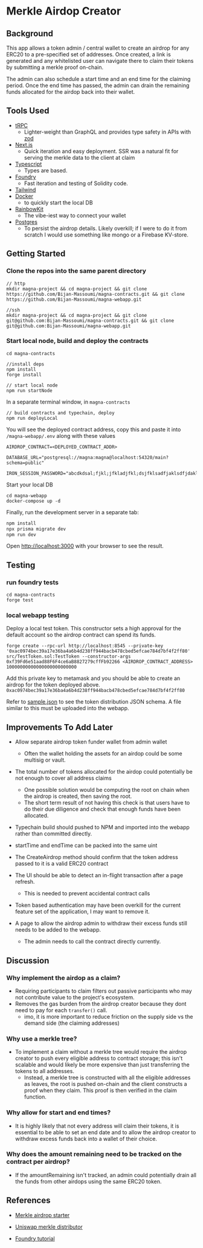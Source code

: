 
# Merkle Airdop Creator 

## Background

This app allows a token admin / central wallet to create an airdrop for any ERC20 to a pre-specified set of addresses. Once created, a link is generated and any whitelisted user can navigate there to claim their tokens by submitting a merkle proof on-chain.

The admin can also schedule a start time and an end time for the claiming period. Once the end time has passed, the admin can drain the remaining funds allocated for the airdop back into their wallet.

## Tools Used

- [tRPC](https://trpc.io/) 
  - Lighter-weight than GraphQL and provides type safety in APIs with [zod](https://github.com/colinhacks/zod)
- [Next.js](https://nextjs.org/)
  - Quick iteration and easy deployment. SSR was a natural fit for serving the merkle data to the client at claim
- [Typescript](https://www.typescriptlang.org/)
  - Types are based.
- [Foundry](https://github.com/foundry-rs/foundry)
  - Fast iteration and testing of Solidity code.
- [Tailwind](https://tailwindcss.com/)
- [Docker](https://www.docker.com/) 
  - to quickly start the local DB
- [RainbowKit](https://www.rainbowkit.com/)
  -  The vibe-iest way to connect your wallet
-  [Postgres](https://www.postgresql.org/)
   -  To persist the airdrop details. Likely overkill; if I were to do it from scratch I would use something like mongo or a Firebase KV-store.


## Getting Started

### Clone the repos into the same parent directory

```
// http
mkdir magna-project && cd magna-project && git clone https://github.com/Bijan-Massoumi/magna-contracts.git && git clone https://github.com/Bijan-Massoumi/magna-webapp.git

//ssh
mkdir magna-project && cd magna-project && git clone git@github.com:Bijan-Massoumi/magna-contracts.git && git clone git@github.com:Bijan-Massoumi/magna-webapp.git
```

### Start local node, build and deploy the contracts

```
cd magna-contracts

//install deps
npm install
forge install

// start local node
npm run startNode
```

In a separate terminal window, in  `magna-contracts`

```
// build contracts and typechain, deploy
npm run deployLocal
```

 You will see the deployed contract address, copy this and paste it into `/magna-webapp/.env` along with these values

 ```
AIRDROP_CONTRACT=<DEPLOYED_CONTRACT_ADDR>

DATABASE_URL="postgresql://magna:magna@localhost:54320/main?schema=public"

IRON_SESSION_PASSWORD="abcdkdsal;fjkl;jfkladjfkl;dsjfklsadfjaklsdfjdaklsfjsadklfjasdklfjadskl;fjdsaklfjask;lfjadskfj;slfjks"
 ```


Start your local DB
 ```
cd magna-webapp
docker-compose up -d
 ```

Finally, run the development server in a separate tab:

```bash
npm install
npx prisma migrate dev
npm run dev
```

Open [http://localhost:3000](http://localhost:3000) with your browser to see the result.

## Testing

### run foundry tests

```
cd magna-contracts
forge test
```

### local webapp testing

Deploy a local test token. This constructor sets a high approval for the default account so the airdrop contract can spend its funds.

```
forge create --rpc-url http://localhost:8545 --private-key '0xac0974bec39a17e36ba4a6b4d238ff944bacb478cbed5efcae784d7bf4f2ff80' src/TestToken.sol:TestToken --constructor-args 0xf39Fd6e51aad88F6F4ce6aB8827279cffFb92266 <AIRDROP_CONTRACT_ADDRESS> 10000000000000000000000000
```

Add this private key to metamask and you should be able to create an airdrop for the token deployed above.
 `0xac0974bec39a17e36ba4a6b4d238ff944bacb478cbed5efcae784d7bf4f2ff80`

 Refer to [sample.json](https://github.com/Bijan-Massoumi/magna-webapp/blob/main/sample.json) to see the token distribution JSON schema. A file similar to this must be uploaded into the webapp.


## Improvements To Add Later

- Allow separate airdrop token funder wallet from admin wallet
  - Often the wallet holding the assets for an airdop could be some multisig or vault.

- The total number of tokens allocated for the airdop could potentially be not enough to cover all address claims
  - One possible solution would be computing the root on chain when the airdrop is created, then saving the root.
  - The short term result of not having this check is that users have to do their due diligence and check that enough funds have been allocated.

- Typechain build should pushed to NPM and imported into the webapp rather than committed directly.

- startTime and endTime can be packed into the same uint

- The CreateAirdrop method should confirm that the token address passed to it is a valid ERC20 contract

- The UI should be able to detect an in-flight transaction after a page refresh.
  - This is needed to prevent accidental contract calls

- Token based authentication may have been overkill for the current feature set of the application, I may want to remove it.
- A page to allow the airdrop admin to withdraw their excess funds still needs to be added to the webapp. 
  - The admin needs to call the contract directly currently.

## Discussion

### Why implement the airdop as a claim?

  - Requiring participants to claim filters out passive participants who may not contribute value to the project's ecosystem.
  - Removes the gas burden from the airdrop creator because they dont need to pay for each  `transfer()` call.
    - imo, it is more important to reduce friction on the supply side vs the demand side (the claiming addresses)

### Why use a merkle tree?

- To implement a claim without a merkle tree would require the airdrop creator to push every eligible address to contract storage; this isn't scalable and would likely be more expensive than just transferring the tokens to all addresses.
  - Instead, a merkle tree is constructed with all the eligible addresses as leaves, the root is pushed on-chain and the client constructs a proof when they claim. This proof is then verified in the claim function.

### Why allow for start and end times?
- It is highly likely that not every address will claim their tokens, it is essential to be able to set an end date and to allow the airdrop creator to withdraw excess funds back into a wallet of their choice.

### Why does the amount remaining need to be tracked on the contract per airdrop?

- If the amountRemaining isn't tracked, an admin could potentially drain all the funds from other airdops using the same ERC20 token.

 ## References
- [Merkle airdrop starter](https://github.com/Anish-Agnihotri/merkle-airdrop-starter/blob/master/contracts/src/test/utils/MerkleClaimERC20Test.sol)
  
- [Uniswap merkle distributor](https://github.com/Uniswap/merkle-distributor)
- [Foundry tutorial](https://nader.mirror.xyz/6Mn3HjrqKLhHzu2balLPv4SqE5a-oEESl4ycpRkWFsc)


